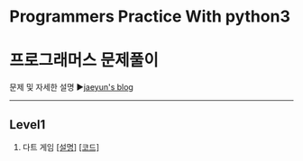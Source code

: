 # Programmers Practice With python3
프로그래머스 문제풀이
======================
문제 및 자세한 설명
▶[jaeyun's blog](https://blog.naver.com/jaeyoon_95)

- - -
## Level1
1. 다트 게임 
  [[설명]](https://aeye.tistory.com/2) [[코드]](https://github.com/jaeyun95/Programmers/blob/master/level1/level1_ex01.py)
